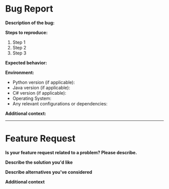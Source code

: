 # Bug Report

**Description of the bug:**
<!-- A clear and concise description of what the bug is. -->

**Steps to reproduce:**
1. Step 1
2. Step 2
3. Step 3

**Expected behavior:**
<!-- A clear and concise description of what you expected to happen. -->

**Environment:**
- Python version (if applicable):
- Java version (if applicable):
- C# version (if applicable):
- Operating System:
- Any relevant configurations or dependencies:

**Additional context:**
<!-- Add any other context about the problem here. -->

---

# Feature Request

**Is your feature request related to a problem? Please describe.**
<!-- A clear and concise description of what the problem is. Ex. I'm always frustrated when [...] -->

**Describe the solution you'd like**
<!-- A clear and concise description of what you want to happen. -->

**Describe alternatives you've considered**
<!-- A clear and concise description of any alternative solutions or features you've considered. -->

**Additional context**
<!-- Add any other context or screenshots about the feature request here. -->
